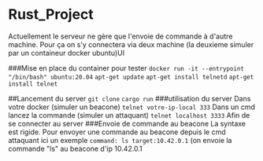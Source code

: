 # Rust_Project

 Actuellement le serveur ne gère que l'envoie de commande à d'autre machine.
 Pour ça on s'y connectera via deux machine (la deuxieme simuler par un containeur docker ubuntu)UI
 
 ###Mise en place du container pour tester
 ```docker run -it --entrypoint "/bin/bash" ubuntu:20.04```
 ```apt-get update```
```apt-get install telnetd```
```apt-get install telnet```

##Lancement du server
 ```git clone```
 ```cargo run```
 ###utilisation du server
 Dans votre docker (simuler un beacone)
 ```telnet votre-ip-local 333```
 Dans un cmd lancez la commande (simuler un attaquant)
 ```telnet localhost 3333```
 Afin de se connecter au server
 ###Envoie de commande au beacone 
 La syntaxe est rigide.
 Pour envoyer une commande au beacone depuis le cmd attaquant
 ici un exemple
 ```command: ls target:10.42.0.1```
 (on envoie la commande "ls" au beacone d'ip 10.42.0.1
